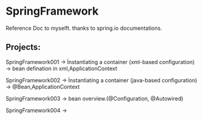 # SpringFramework
Reference Doc to myselft. thanks to spring.io documentations.

Projects:
--------------
SpringFramework001 -> İnstantiating a container (xml-based configuration) -> bean defination in xml,ApplicationContext

SpringFramework002 -> İnstantiating a container (java-based configuration) -> @Bean,ApplicationContext

SpringFramework003 -> bean overview.(@Configuration, @Autowired)

SpringFramework004 -> 

